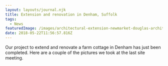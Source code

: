 ```yaml
---
layout: layouts/journal.njk
title: Extension and renovation in Denham, Suffolk
tags:
  - News
featuredImage: /images/architectural-extension-newmarket-douglas-architects.jpeg
date: 2018-05-22T11:56:57.816Z
---
```

Our project to extend and renovate a farm cottage in Denham has just been completed. Here are a couple of the pictures we took at the last site meeting.